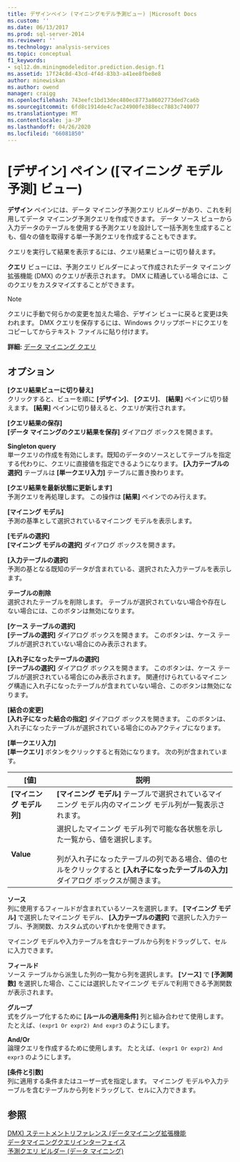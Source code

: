 ```yaml
---
title: デザインペイン (マイニングモデル予測ビュー) |Microsoft Docs
ms.custom: ''
ms.date: 06/13/2017
ms.prod: sql-server-2014
ms.reviewer: ''
ms.technology: analysis-services
ms.topic: conceptual
f1_keywords:
- sql12.dm.miningmodeleditor.prediction.design.f1
ms.assetid: 17f24c8d-43cd-4f4d-83b3-a41ee8fbe8e8
author: minewiskan
ms.author: owend
manager: craigg
ms.openlocfilehash: 743eefc1bd13dec480ec8773a8602773ded7ca6b
ms.sourcegitcommit: 6fd8c1914de4c7ac24900fe388ecc7883c740077
ms.translationtype: MT
ms.contentlocale: ja-JP
ms.lasthandoff: 04/26/2020
ms.locfileid: "66081850"
---
```

# <a name="design-pane-mining-model-prediction-view"></a>[デザイン] ペイン ([マイニング モデル予測] ビュー)
  **デザイン** ペインには、データ マイニング予測クエリ ビルダーがあり、これを利用してデータ マイニング予測クエリを作成できます。 データ ソース ビューから入力データのテーブルを使用する予測クエリを設計して一括予測を生成することも、個々の値を取得する単一予測クエリを作成することもできます。  
  
 クエリを実行して結果を表示するには、クエリ結果ビューに切り替えます。  
  
 **クエリ** ビューには、予測クエリ ビルダーによって作成されたデータ マイニング拡張機能 (DMX) のクエリが表示されます。 DMX に精通している場合には、このクエリをカスタマイズすることができます。  
  
> [!NOTE]  
>  クエリに手動で何らかの変更を加えた場合、デザイン ビューに戻ると変更は失われます。 DMX クエリを保存するには、Windows クリップボードにクエリをコピーしてからテキスト ファイルに貼り付けます。  
  
 **詳細:** [データ マイニング クエリ](data-mining/data-mining-queries.md)  
  
## <a name="options"></a>オプション  
 **[クエリ結果ビューに切り替え]**  
 クリックすると、ビューを順に **[デザイン]**、 **[クエリ]**、 **[結果]** ペインに切り替えます。 **[結果]** ペインに切り替えると、クエリが実行されます。  
  
 **[クエリ結果の保存]**  
 **[データ マイニングのクエリ結果を保存]** ダイアログ ボックスを開きます。  
  
 **Singleton query**  
 単一クエリの作成を有効にします。既知のデータのソースとしてテーブルを指定する代わりに、クエリに直接値を指定できるようになります。 **[入力テーブルの選択]** テーブルは **[単一クエリ入力]** テーブルに置き換わります。  
  
 **[クエリ結果を最新状態に更新します]**  
 予測クエリを再処理します。 この操作は **[結果]** ペインでのみ行えます。  
  
 **[マイニング モデル]**  
 予測の基準として選択されているマイニング モデルを表示します。  
  
 **[モデルの選択]**  
 **[マイニング モデルの選択]** ダイアログ ボックスを開きます。  
  
 **[入力テーブルの選択]**  
 予測の基となる既知のデータが含まれている、選択された入力テーブルを表示します。  
  
 **テーブルの削除**  
 選択されたテーブルを削除します。 テーブルが選択されていない場合や存在しない場合には、このボタンは無効になります。  
  
 **[ケース テーブルの選択]**  
 **[テーブルの選択]** ダイアログ ボックスを開きます。 このボタンは、ケース テーブルが選択されていない場合にのみ表示されます。  
  
 **[入れ子になったテーブルの選択]**  
 **[テーブルの選択]** ダイアログ ボックスを開きます。 このボタンは、ケース テーブルが選択されている場合にのみ表示されます。 関連付けられているマイニング構造に入れ子になったテーブルが含まれていない場合、このボタンは無効になります。  
  
 **[結合の変更]**  
 **[入れ子になった結合の指定]** ダイアログ ボックスを開きます。 このボタンは、入れ子になったテーブルが選択されている場合にのみアクティブになります。  
  
 **[単一クエリ入力]**  
 **[単一クエリ]** ボタンをクリックすると有効になります。 次の列が含まれています。  
  
|[値]|説明|  
|-----------|-----------------|  
|**[マイニング モデル列]**|**[マイニング モデル]** テーブルで選択されているマイニング モデル内のマイニング モデル列が一覧表示されます。|  
|**Value**|選択したマイニング モデル列で可能な各状態を示した一覧から、値を選択します。<br /><br /> 列が入れ子になったテーブルの列である場合、値のセルをクリックすると **[入れ子になったテーブルの入力]** ダイアログ ボックスが開きます。|  
  
 **ソース**  
 列に使用するフィールドが含まれているソースを選択します。 **[マイニング モデル]** で選択したマイニング モデル、 **[入力テーブルの選択]** で選択した入力テーブル、予測関数、カスタム式のいずれかを使用できます。  
  
 マイニング モデルや入力テーブルを含むテーブルから列をドラッグして、セルに入力できます。  
  
 **フィールド**  
 ソース テーブルから派生した列の一覧から列を選択します。 **[ソース]** で **[予測関数]** を選択した場合、ここには選択したマイニング モデルで利用できる予測関数が表示されます。  
  
 **グループ**  
 式をグループ化するために **[ルールの適用条件]** 列と組み合わせて使用します。 たとえば、`(expr1 Or expr2) And expr3` のようにします。  
  
 **And/Or**  
 論理クエリを作成するために使用します。 たとえば、`(expr1 Or expr2) And expr3` のようにします。  
  
 **[条件と引数]**  
 列に適用する条件またはユーザー式を指定します。 マイニング モデルや入力テーブルを含むテーブルから列をドラッグして、セルに入力できます。  
  
## <a name="see-also"></a>参照  
 [DMX&#41; ステートメントリファレンス &#40;データマイニング拡張機能](/sql/dmx/data-mining-extensions-dmx-statements)   
 [データマイニングクエリインターフェイス](data-mining/data-mining-query-tools.md)   
 [予測クエリ ビルダー &#40;データ マイニング&#41;](prediction-query-builder-data-mining.md)  
  
  
